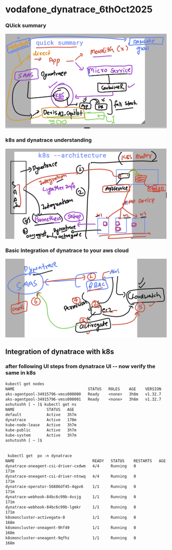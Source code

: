 # vodafone_dynatrace_6thOct2025

### QUick summary 

<img src="rev1.png">

### k8s and dynatrace understanding 

<img src="rev2.png">

### Basic Integration of dynatrace to your aws cloud 

<img src="aws1.png">

## Integration of dynatrace with k8s 

### after following UI steps from dynatrace UI -- now verify the same in k8s

```
kubectl get nodes
NAME                                STATUS   ROLES    AGE    VERSION
aks-agentpool-34915796-vmss000000   Ready    <none>   3h6m   v1.32.7
aks-agentpool-34915796-vmss000001   Ready    <none>   3h6m   v1.32.7
ashutoshh [ ~ ]$ kubectl get ns
NAME              STATUS   AGE
default           Active   3h7m
dynatrace         Active   170m
kube-node-lease   Active   3h7m
kube-public       Active   3h7m
kube-system       Active   3h7m
ashutoshh [ ~ ]$ 


 kubectl get  po -n dynatrace 
NAME                                  READY   STATUS    RESTARTS   AGE
dynatrace-oneagent-csi-driver-cxdwm   4/4     Running   0          171m
dynatrace-oneagent-csi-driver-ntnwq   4/4     Running   0          171m
dynatrace-operator-56886df45-4qpv6    1/1     Running   0          171m
dynatrace-webhook-84bc6c99b-4vsjg     1/1     Running   0          171m
dynatrace-webhook-84bc6c99b-lgmkr     1/1     Running   0          171m
k8smoncluster-activegate-0            1/1     Running   0          168m
k8smoncluster-oneagent-9hf49          1/1     Running   0          168m
k8smoncluster-oneagent-9qfhz          1/1     Running   0          168m

```
